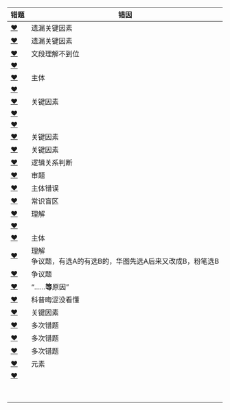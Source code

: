 







| 错题                                                         | 错因                                                         |
| ------------------------------------------------------------ | ------------------------------------------------------------ |
| [❤](http://v.huatu.com/tiku/searchquestion?keyword=代币管理制&isRecommend=0&isHistory=0) | 遗漏关键因素                                                 |
| [❤](http://v.huatu.com/tiku/searchquestion?keyword=虚拟人力资源管理&isRecommend=0&isHistory=0) | 遗漏关键因素                                                 |
| [❤](http://v.huatu.com/tiku/searchquestion?keyword=积极权利&isRecommend=0&isHistory=0) | 文段理解不到位                                               |
| [❤](http://v.huatu.com/tiku/searchquestion?keyword=反向形成，是指对内心难以接受的观念或情感以相反的态度、行为表现出来。&isRecommend=0&isHistory=0) |                                                              |
| [❤](http://v.huatu.com/tiku/searchquestion?keyword=某市政府网站开通市民专栏，就民生问题回答市民的提问&isRecommend=0&isHistory=0) | 主体                                                         |
| [❤](http://v.huatu.com/tiku/searchquestion?keyword=近年来，越来越多的外国人对中国文化感兴趣，纷纷来中国学习汉语&isRecommend=0&isHistory=0) |                                                              |
| [❤](http://v.huatu.com/tiku/searchquestion?keyword=甲国认为乙国制衣业雇佣童工现象严重，因而取消了该国的贸易订单&isRecommend=0&isHistory=0) | 关键因素                                                     |
| [❤](http://v.huatu.com/tiku/searchquestion?keyword=对他人情绪情感具备感受力或理解力&isRecommend=0&isHistory=0) |                                                              |
| [❤](http://v.huatu.com/tiku/searchquestion?keyword=在刑法课堂上，由学生扮演老师进行案例分析&isRecommend=0&isHistory=0) |                                                              |
| [❤](http://v.huatu.com/tiku/searchquestion?keyword=王某趁张某不备&isRecommend=0&isHistory=0) | 关键因素                                                     |
| [❤](http://v.huatu.com/tiku/searchquestion?keyword=某人在落潮时模仿海水涨潮的声音，捕捉到大量沙蚕&isRecommend=0&isHistory=0) | 关键因素                                                     |
| [❤](http://v.huatu.com/tiku/searchquestion?keyword=李某生产销售价值百万的假药&isRecommend=0&isHistory=0) | 逻辑关系判断                                                 |
| [❤](http://v.huatu.com/tiku/searchquestion?keyword=何某邀请李某来自己的公司任职&isRecommend=0&isHistory=0) | 审题                                                         |
| [❤](http://v.huatu.com/tiku/searchquestion?keyword=瑕疵担保责任&isRecommend=0&isHistory=0) | 主体错误                                                     |
| [❤](http://v.huatu.com/tiku/searchquestion?keyword=高校组织学生参加两天军训，以培养和锻炼学生的意志力&isRecommend=0&isHistory=0) | 常识盲区                                                     |
| [❤](http://v.huatu.com/tiku/searchquestion?keyword=小张看到大多数人给予某部电影好评，因此决定去看这部电影&isRecommend=0&isHistory=0) | 理解                                                         |
| [❤](http://v.huatu.com/tiku/searchquestion?keyword=倡导遵守保护环境的行为规范&isRecommend=0&isHistory=0) |                                                              |
| [❤](http://v.huatu.com/tiku/searchquestion?keyword=贷款替代&isRecommend=0&isHistory=0) | 主体                                                         |
| [❤](http://v.huatu.com/tiku/searchquestion?keyword=诱发运动&isRecommend=0&isHistory=0) | 理解<br />争议题，有选A的有选B的，华图先选A后来又改成B，粉笔选B |
| [❤](http://v.huatu.com/tiku/searchquestion?keyword=隐性饥饿&isRecommend=0&isHistory=0) | 争议题                                                       |
| [❤](http://v.huatu.com/tiku/searchquestion?keyword=小刘尽管在新产品开发报告会上有想法&isRecommend=0&isHistory=0) | “......**等**原因”                                           |
| [❤](http://v.huatu.com/tiku/searchquestion?keyword=扁平化的摄像头通过暗光拍摄&isRecommend=0&isHistory=0) | 科普晦涩没看懂                                               |
| [❤](http://v.huatu.com/tiku/searchquestion?keyword=行政强制措施&isRecommend=0&isHistory=0) | 关键因素                                                     |
| [❤](http://v.huatu.com/tiku/searchquestion?keyword=元刻板印象&isRecommend=0&isHistory=0) | 多次错题                                                     |
| [❤](http://v.huatu.com/tiku/searchquestion?keyword=由员工共同行使权力、承担责任、分享利益&isRecommend=0&isHistory=0) | 多次错题                                                     |
| [❤](http://v.huatu.com/tiku/searchquestion?keyword=小谢不认同医生对他作出患有抑郁症的诊断&isRecommend=0&isHistory=0) | 多次错题                                                     |
| [❤](http://v.huatu.com/tiku/searchquestion?keyword=为防范入秋以来老年人心脑血管疾病高发的现象&isRecommend=0&isHistory=0) | 元素                                                         |
| [❤](http://v.huatu.com/tiku/searchquestion?keyword=甜柠檬效应&isRecommend=0&isHistory=0) |                                                              |
|                                                              |                                                              |
|                                                              |                                                              |
|                                                              |                                                              |
|                                                              |                                                              |
|                                                              |                                                              |
|                                                              |                                                              |
|                                                              |                                                              |
|                                                              |                                                              |

